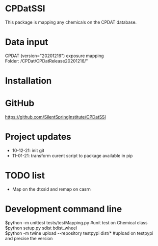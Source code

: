 # CPDatSSI
This package is mapping any chemicals on the CPDAT database. 


# Data input
CPDAT (version="20201216") exposure mapping <br>
Folder: /CPDat/CPDatRelease20201216/"

# Installation

# GitHub
https://github.com/SilentSpringInstitute/CPDatSSI


# Project updates
- 10-12-21: init git
- 11-01-21: transform curent script to package available in pip

# TODO list
- Map on the dtxsid and remap on casrn

# Development command line
$python -m unittest tests/testMapping.py #unit test on Chemical class <br>
$python setup.py sdist bdist_wheel <br>
$python -m twine upload --repository testpypi dist/* #upload on testpypi and precise the version<br>